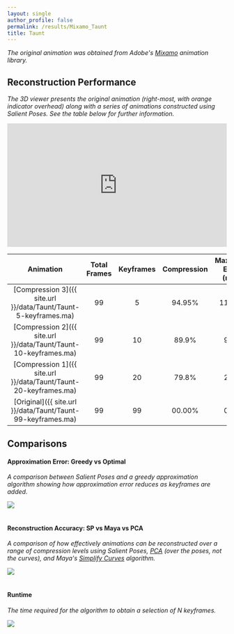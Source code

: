 ```yaml
---
layout: single
author_profile: false
permalink: /results/Mixamo_Taunt
title: Taunt
---
```


*The original animation was obtained from Adobe's [Mixamo](https://www.mixamo.com/) animation
library.*



## Reconstruction Performance 

*The 3D viewer presents the original animation
(right-most, with orange indicator overhead)
along with a series of animations
constructed using Salient Poses.
See the table below for further information.*

<div style="position:relative;padding-bottom:56.25%;"><iframe src="https://moveshelf.com/embed/TW9jYXBDbGlw8ux3aUO7QHidwet53UPSkg" style="position:absolute;top:0;left:0;width:100%;height:100%;" scrolling="no" frameborder="0" allowfullscreen allow="vr"></iframe></div>

<!-- [![Error Curves (image)]({{ site.url }}/data/Taunt/error-curves.png)]({{ site.url }}/data/Taunt/error-curves.pdf) -->

| Animation                                                           | Total Frames | Keyframes     | Compression   | Maximum Error (mm) | Average Error (mm) |
|:-------------------------------------------------------------------:|:------------:|:-------------:|:-------------:|:------------------:|:------------------:|
| [Compression 3]({{ site.url }}/data/Taunt/Taunt-5-keyframes.ma)     |  99         |    5           | 94.95%        | 119.06             |   43.38            |
| [Compression 2]({{ site.url }}/data/Taunt/Taunt-10-keyframes.ma)    |  99         |   10           | 89.9%         |   9.39             |   2.79             |
| [Compression 1]({{ site.url }}/data/Taunt/Taunt-20-keyframes.ma)    |  99         |   20           | 79.8%         |   2.43             |   0.68             |
| [Original]({{ site.url }}/data/Taunt/Taunt-99-keyframes.ma)         |  99         |   99           | 00.00%        |   0.00             |   0.00             |




## Comparisons

#### Approximation Error: Greedy vs Optimal 

*A comparison between Salient Poses and a
greedy approximation algorithm
showing how approximation error reduces as
keyframes are added.*

<div class="results-image">
    <a href="{{ site.url }}/data/Taunt/approximation.pdf">
        <img src="{{ site.url }}/data/Taunt/approximation.png">
    </a>
</div>

<br/>

#### Reconstruction Accuracy: SP vs Maya vs PCA

*A comparison of
how effectively animations can
be reconstructed over a range of compression levels
using 
Salient Poses,
[PCA](https://en.wikipedia.org/wiki/Principal_component_analysis)
(over the poses, not the curves), and 
Maya's [Simplify Curves](https://knowledge.autodesk.com/support/maya/learn-explore/caas/CloudHelp/cloudhelp/2018/ENU/Maya-Animation/files/GUID-4CF93211-0E3B-4B0D-9C1D-1E164C9DFFEE-htm.html)
algorithm.*

<div class="results-image">
    <a href="{{ site.url }}/data/Taunt/compression.pdf">
        <img src="{{ site.url }}/data/Taunt/compression.png">
    </a>
</div>

<br/>

#### Runtime

*The time required for the algorithm
to obtain a selection of N keyframes.*

<div class="results-image">
    <a href="{{ site.url }}/data/Taunt/runtime.pdf">
        <img src="{{ site.url }}/data/Taunt/runtime.png">
    </a>
</div>
